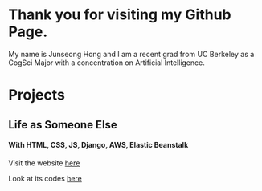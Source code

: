 # Thank you for visiting my Github Page.
My name is Junseong Hong and I am a recent grad from UC Berkeley as a CogSci Major with a concentration on Artificial Intelligence.

# Projects
## Life as Someone Else
#### With HTML, CSS, JS, Django, AWS, Elastic Beanstalk
Visit the website [here](http://django-env.cmi95gspuf.us-west-1.elasticbeanstalk.com/las/)

Look at its codes [here](https://github.com/jakehong0521/las)
